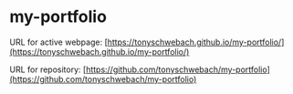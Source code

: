 # my-portfolio

URL for active webpage: [https://tonyschwebach.github.io/my-portfolio/](https://tonyschwebach.github.io/my-portfolio/)

URL for repository: [https://github.com/tonyschwebach/my-portfolio](https://github.com/tonyschwebach/my-portfolio)
